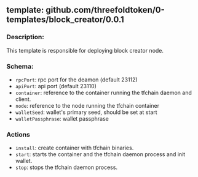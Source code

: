 ## template: github.com/threefoldtoken/0-templates/block_creator/0.0.1

### Description:
This template is responsible for deploying block creator node.

### Schema:

- `rpcPort`: rpc port for the deamon (default 23112)
- `apiPort`: api port (default 23110)
- `container`: reference to the container running the tfchain daemon and client.
- `node`: reference to the node running the tfchain container
- `walletSeed`: wallet's primary seed, should be set at start
- `walletPassphrase`: wallet passphrase

### Actions
- `install`: create container with tfchain binaries.
- `start`: starts the container and the tfchain daemon process and init wallet.
- `stop`: stops the tfchain daemon process.
